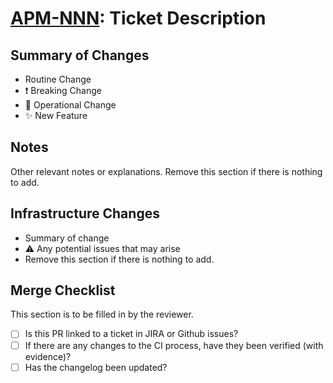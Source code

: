 # [APM-NNN](https://jira.digital.nhs.uk/browse/APM-NNN): Ticket Description

## Summary of Changes
* Routine Change
* :exclamation: Breaking Change
* :robot: Operational Change
* :sparkles: New Feature

## Notes
Other relevant notes or explanations. Remove this section if there is nothing to add.

## Infrastructure Changes
* Summary of change
* :warning: Any potential issues that may arise
* Remove this section if there is nothing to add.

## Merge Checklist
This section is to be filled in by the reviewer.

* [ ] Is this PR linked to a ticket in JIRA or Github issues?
* [ ] If there are any changes to the CI process, have they been verified (with evidence)?
* [ ] Has the changelog been updated?
